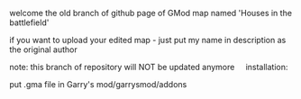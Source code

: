 welcome the old branch of github page of GMod map named 'Houses in the battlefield'

if you want to upload your edited map - just put my name in description as the original author

note: this branch of repository will NOT be updated anymore
 
 
installation:

put .gma file in Garry's mod/garrysmod/addons
